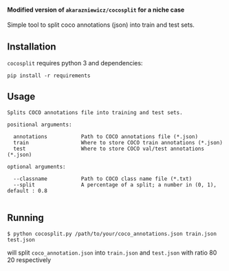 #### Modified version of  `akarazniewicz/cocosplit` for a niche case  

Simple tool to split coco annotations (json) into train and test sets.

## Installation

``cocosplit`` requires python 3 and dependencies:

```
pip install -r requirements
```

## Usage

```
Splits COCO annotations file into training and test sets.

positional arguments:

  annotations           Path to COCO annotations file (*.json)
  train                 Where to store COCO train annotations (*.json)
  test                  Where to store COCO val/test annotations (*.json)
  
optional arguments:

  --classname           Path to COCO class name file (*.txt)
  --split               A percentage of a split; a number in (0, 1), default : 0.8
  
```

## Running

```
$ python cocosplit.py /path/to/your/coco_annotations.json train.json test.json
```

will split ``coco_annotation.json`` into ``train.json`` and ``test.json`` with ratio 80 20 respectively
